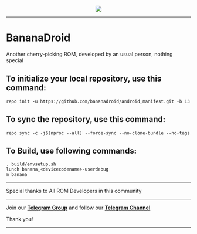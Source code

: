 <p align="center">
<img src="https://github.com/bananadroid/android_manifest/blob/13/banner.png?raw=true" > 
</p>

---------------------------------------------------------------------------------------------------------
BananaDroid
====================
Another cherry-picking ROM, developed by an usual person, nothing special


To initialize your local repository, use this command:
-----------------------------------------------------

    repo init -u https://github.com/bananadroid/android_manifest.git -b 13

To sync the repository, use this command:
-----------------------------------------

    repo sync -c -j$(nproc --all) --force-sync --no-clone-bundle --no-tags

To Build, use following commands:
---------------------------------
    
    . build/envsetup.sh
    lunch banana_<devicecodename>-userdebug
    m banana

---------------------------------------------------------------------------------------------------------

Special thanks to All ROM Developers in this community

---------------------------------------------------------------------------------------------------------

Join our [**Telegram Group**](https://t.me/bananadroid) and follow our [**Telegram Channel**](https://t.me/bananadroidchannel)

Thank you!

---------------------------------------------------------------------------------------------------------
